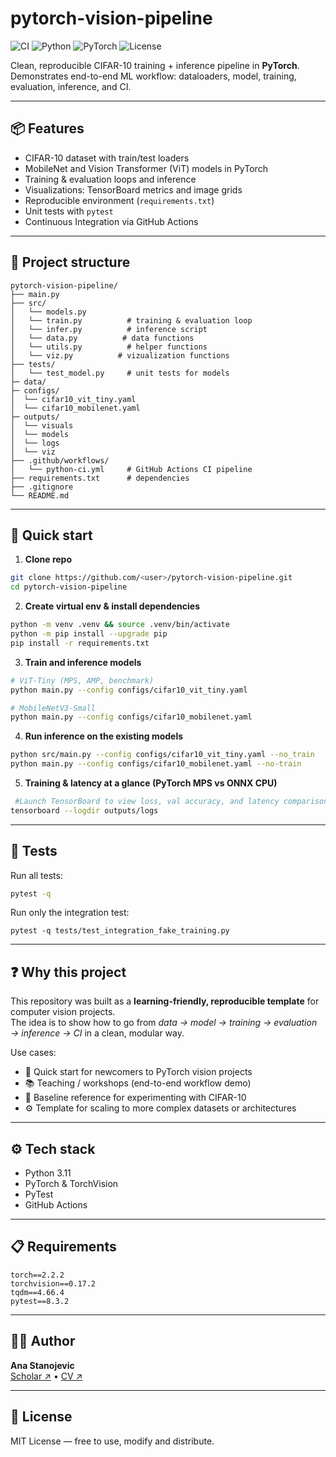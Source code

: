 # pytorch-vision-pipeline  

![CI](https://github.com/ana-stanojevic/pytorch-vision-pipeline/actions/workflows/python-ci.yml/badge.svg?branch=main)
![Python](https://img.shields.io/badge/python-3.13-blue.svg)
![PyTorch](https://img.shields.io/badge/PyTorch-2.x-red)
![License](https://img.shields.io/badge/license-MIT-green.svg)

Clean, reproducible CIFAR-10 training + inference pipeline in **PyTorch**.  
Demonstrates end-to-end ML workflow: dataloaders, model, training, evaluation, inference, and CI.  

---

## 📦 Features  
- CIFAR-10 dataset with train/test loaders  
- MobileNet and Vision Transformer (ViT) models in PyTorch  
- Training & evaluation loops and inference
- Visualizations: TensorBoard metrics and image grids
- Reproducible environment (`requirements.txt`)  
- Unit tests with `pytest`  
- Continuous Integration via GitHub Actions  

---

## 📂 Project structure  
```
pytorch-vision-pipeline/
├── main.py
├── src/
│   └── models.py                  
│   └── train.py          # training & evaluation loop
│   └── infer.py          # inference script
│   └── data.py          # data functions
│   └── utils.py          # helper functions
│   └── viz.py          # vizualization functions
├── tests/
│   └── test_model.py     # unit tests for models
├─ data/
├─ configs/
│  └── cifar10_vit_tiny.yaml
│  └── cifar10_mobilenet.yaml
├─ outputs/
│  └── visuals
│  └── models 
│  └── logs 
│  └── viz
├── .github/workflows/
│   └── python-ci.yml     # GitHub Actions CI pipeline
├── requirements.txt      # dependencies
├── .gitignore
└── README.md
```
---

## 🚀 Quick start  

1. **Clone repo**  
```bash
git clone https://github.com/<user>/pytorch-vision-pipeline.git  
cd pytorch-vision-pipeline  
```

2. **Create virtual env & install dependencies**  
```bash
python -m venv .venv && source .venv/bin/activate
python -m pip install --upgrade pip
pip install -r requirements.txt 
```

3. **Train and inference models**  
```bash
# ViT-Tiny (MPS, AMP, benchmark)
python main.py --config configs/cifar10_vit_tiny.yaml

# MobileNetV3-Small
python main.py --config configs/cifar10_mobilenet.yaml
```

4. **Run inference on the existing models**  
```bash
python src/main.py --config configs/cifar10_vit_tiny.yaml --no_train 
python main.py --config configs/cifar10_mobilenet.yaml --no-train
```

5. **Training & latency at a glance (PyTorch MPS vs ONNX CPU)**
```bash
 #Launch TensorBoard to view loss, val accuracy, and latency comparisons:
tensorboard --logdir outputs/logs
```

---

## 🧪 Tests  

Run all tests:  
```bash
pytest -q
```  
Run only the integration test:
```
pytest -q tests/test_integration_fake_training.py
```

---

## ❓ Why this project  
This repository was built as a **learning-friendly, reproducible template** for computer vision projects.  
The idea is to show how to go from *data → model → training → evaluation → inference → CI* in a clean, modular way.  

Use cases:  
- 🚀 Quick start for newcomers to PyTorch vision projects  
- 📚 Teaching / workshops (end-to-end workflow demo)  
- 🧪 Baseline reference for experimenting with CIFAR-10  
- ⚙️ Template for scaling to more complex datasets or architectures  


---


## ⚙️ Tech stack  
- Python 3.11  
- PyTorch & TorchVision  
- PyTest  
- GitHub Actions  

---

## 📋 Requirements  

```
torch==2.2.2
torchvision==0.17.2
tqdm==4.66.4
pytest==8.3.2
```

---

## 👩‍💻 Author

**Ana Stanojevic**  
[Scholar ↗](https://bit.ly/ana-stanojevic) • [CV ↗](https://bit.ly/ana-stanojevic-cv) 

---

## 📜 License  
MIT License — free to use, modify and distribute.  
